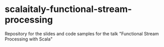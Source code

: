 # scalaitaly-functional-stream-processing
Repository for the slides and code samples for the talk "Functional Stream Processing with Scala"
